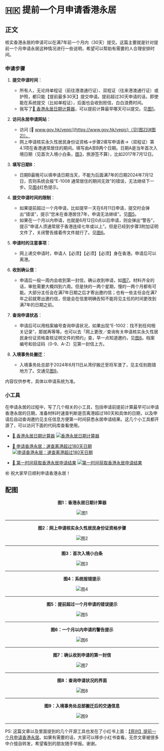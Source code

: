 # 🇭🇰 提前一个月申请香港永居

## 正文

核实香港永居的申请可以在满7年前一个月内（30天）提交。这篇主要就是针对提前一个月申请永居这种情况进行一些说明，希望可以帮助有需要的人合理安排时间。

### 申请步骤

1. **提交申请时间**：
   - 所有人，无论持单程证（前往港澳通行证）、双程证（往来港澳通行证）或护照，都只能【提前最多30天】提交申请。提前超过30天申请的话，即使能在系统提交（比如单程证），后面也会收到拒信，白白浪费时间。
   - 我写了[🔗 香港永居日期计算器](https://7years.atom.im)，可以提前计算最早哪天可以提交。见[图1](#图1)。

2. **访问永居申请网站**：
   - 访问 [🔗 www.gov.hk/vepic](https://www.gov.hk/vepic)（见[图2](#图2)）。
   - 网上申请核实永久性居民身份证资格→步骤2填写申请表→（双程证）第4.1项在香港通常居住的期间。填写由A至B两个日期。日期A是当年首次入境日期（见首次入境小白条，[图3](#图3)，旅游签不算），比如2017年7月12日。

3. **填写日期B**：
   - 日期B最晚可以填申请日期当天，不能为后面满7年的日期2024年7月12日，否则系统会报“E-1008 通常居住的期间无效”的错误，无法继续下一步。见[图4](#图4)红色提示。

4. **提交申请时间的限制**：
   - 如果提前超过一个月申请，比如提早一天在6月11日申请，提交时会弹出“错误”，提示“您未在香港居住7年，申请无法继续”。见[图5](#图5)。
   - 如果在一个月以内申请，也就是6月12日0点以后申请，则会弹出“警告”，提示“申请人须通常居于香港连续七年或以上”。但是已经到步骤3附加证明文件了，关闭警告接着传文件就行了。见[图6](#图6)。

5. **申请时的注意事项**：
   - 网上递交申请时，申请人【必须】【必须】【必须】身在香港。申请后可以离港。

6. **收到确认信**：
   - 申请后一般一周内会收到第一封信，确认收到申请，如[图7](#图7)。材料齐全的话，审批需要大概四到六周。但是快的一两个星期，慢的一两个月都有可能。大部分主任会在满7年日期之后才寄出邀约信；也有一些主任会在满7年之前就寄出邀约信，但是会在信里明确告知不能将见主任的时间更改到满7年的日期之前。

7. **查询申请状态**：
   - 申请后可以用档案编号查询申请状况，如果出现“E-1002：找不到任何相关记录”，那就再等等。也可以去「网上更改／查询有关申请核实永久性居民身份证资格查核证明文件的预约」查，早一点知道邀约，见[图8](#图8)。档案编号和验证码（0-9、A-Z）见第一封信上方。

8. **入境事务处搬迁**：
   - 入境事务处总部于2024年6月11日从湾仔搬迁至将军澳了，见主任别跑错地方了。交通见[图9](#图9)。

内容仅供参考，具体以申请系统为准。

### 小工具

在申请永居的过程中，写了几个相关的小工具，包括申请前提前计算最早可以申请香港永居的日期，准备材料时速查判断是否离港超过180天和具体的日期，以及申请后自动查询邀约见主任信息方便第一时间获悉永居申请结果。这几个小工具都开源了，可以访问下面的代码库查看使用。

- [🔗 香港永居日期计算器](https://7years.atom.im)
  [![香港永居日期计算器](https://img.shields.io/badge/Repo-香港永居日期计算器-blue)](https://github.com/atom-im/7years)

- [🔗 申请香港永居：速查离港超过180天日期](https://180days.atom.im/)
  [![申请香港永居：速查离港超过180天日期](https://img.shields.io/badge/Repo-申请香港永居：速查离港超过180天日期-blue)](https://github.com/atom-im/180days)

- [🔗 第一时间获取香港永居申请结果](https://github.com/atom-im/hkpr)
  [![第一时间获取香港永居申请结果](https://img.shields.io/badge/Repo-第一时间获取香港永居申请结果-blue)](https://github.com/atom-im/hkpr)

㊗️ 祝大家早日顺利申请香港永居！

## 配图

<a id="图1"></a>
<p align="center"><b>图1：香港永居日期计算器</b></p>
<p align="center">
  <img src="./images/2.jpg" alt="图1">
</p>

---

<a id="图2"></a>
<p align="center"><b>图2：网上申请核实永久性居民身份证资格步骤</b></p>
<p align="center">
  <img src="./images/3.jpg" alt="图2">
</p>

---

<a id="图3"></a>
<p align="center"><b>图3：首次入境小白条</b></p>
<p align="center">
  <img src="./images/4.jpg" alt="图3">
</p>

---

<a id="图4"></a>
<p align="center"><b>图4：系统报错提示</b></p>
<p align="center">
  <img src="./images/5.jpg" alt="图4">
</p>

---

<a id="图5"></a>
<p align="center"><b>图5：提前超过一个月申请的错误提示</b></p>
<p align="center">
  <img src="./images/6.jpg" alt="图5">
</p>

---

<a id="图6"></a>
<p align="center"><b>图6：一个月以内申请的警告提示</b></p>
<p align="center">
  <img src="./images/7.jpg" alt="图6">
</p>

---

<a id="图7"></a>
<p align="center"><b>图7：确认收到申请的第一封信</b></p>
<p align="center">
  <img src="./images/8.jpg" alt="图7">
</p>

---

<a id="图8"></a>
<p align="center"><b>图8：查询申请状况的界面</b></p>
<p align="center">
  <img src="./images/9.jpg" alt="图8">
</p>

---

<a id="图9"></a>
<p align="center"><b>图9：入境事务处总部搬迁后的交通信息</b></p>
<p align="center">
  <img src="./images/10.jpg" alt="图9">
</p>

---

PS: 这篇文章以及里面提到的几个开源工具也发在了小红书上面：[【原创】提前一个月申请香港永居](https://www.xiaohongshu.com/explore/66673d38000000001303e4aa)。如果有需要的话，大家可以移步小红书查看。无奈文章被很多中介擅自转发，希望看到的朋友随手举报。谢谢。
